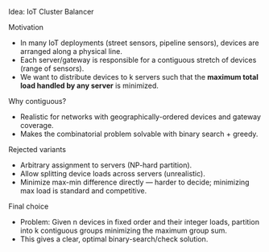 Idea: IoT Cluster Balancer

Motivation
- In many IoT deployments (street sensors, pipeline sensors), devices are arranged along a physical line.
- Each server/gateway is responsible for a contiguous stretch of devices (range of sensors).
- We want to distribute devices to k servers such that the **maximum total load handled by any server** is minimized.

Why contiguous?
- Realistic for networks with geographically-ordered devices and gateway coverage.
- Makes the combinatorial problem solvable with binary search + greedy.

Rejected variants
- Arbitrary assignment to servers (NP-hard partition).
- Allow splitting device loads across servers (unrealistic).
- Minimize max-min difference directly — harder to decide; minimizing max load is standard and competitive.

Final choice
- Problem: Given n devices in fixed order and their integer loads, partition into k contiguous groups minimizing the maximum group sum.
- This gives a clear, optimal binary-search/check solution.

